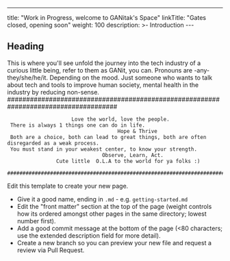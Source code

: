 ---
title: "Work in Progress, welcome to GANitak's Space"
linkTitle: "Gates closed, opening soon"
weight: 100
description: >- Introduction
     ---
## Heading

This is where you'll see unfold the journey into the tech industry of a curious little being, refer to them as GANit, you can. Pronouns are -any- they/she/he/it. Depending on the mood. Just someone who wants to talk about tech and tools to improve human society, mental health in the industry by reducing non-sense. 
     #####################################################################################
                     
                         Love the world, love the people.
     There is always 1 things one can do in life.
                                        Hope & Thrive
     Both are a choice, both can lead to great things, both are often disregarded as a weak process. 
     You must stand in your weakest center, to know your strength. 
                                   Observe, Learn, Act.
                    Cute little  O.L.A to the world for ya folks :)                            
                     ##########################################################################################


Edit this template to create your new page.

* Give it a good name, ending in `.md` - e.g. `getting-started.md`
* Edit the "front matter" section at the top of the page (weight controls how its ordered amongst other pages in the same directory; lowest number first).
* Add a good commit message at the bottom of the page (<80 characters; use the extended description field for more detail).
* Create a new branch so you can preview your new file and request a review via Pull Request.

